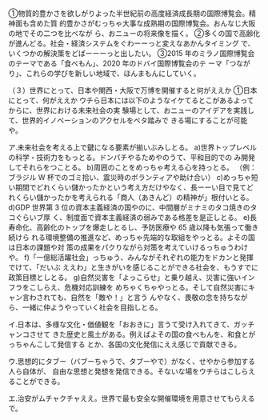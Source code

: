 ①物質的豊かさを欲しがりよった半世紀前の高度経済成長期の国際博覧会。精神面も含めた質 
 的豊かさがむっちゃ大事な成熟期の国際博覧会。おんなじ大阪の地でその二つを比べなが 
 ら、おニューの将来像を描く。 
②多くの国で高齢化が進んどる。社会・経済システムをぐわーーっと変えなあかんタイミング 
 で、いくつかの解決策をどばーーーっと出したい。 
③2015 年のミラノ国際博覧会のテーマである「食べもん」、2020 年のドバイ国際博覧会のテ 
 ーマ「つながり」、これらの学びを新しい地域で、ほんまもんにしていく。 

（３）世界にとって、日本や関西・大阪で万博を開催すると何がええか 
①日本にとって、何がええか 
 ウチら日本には以下のようなイケてるとこがあるよってからに、世界における未来社会の実 
 験場として、おニューのアイデアを実践して、世界的イノベーションのアクセルをベタ踏みで 
 きる場にすることが可能や。 

ア.未来社会を考える上で鍵になる要素が揃いぶみしとる。 
  a)世界トップレベルの科学・技術力をもっとる。ドンパチやるためやのうて、平和目的での 
    み開発してそれらをつことる。 
  b)周囲のことをめっちゃ考える心を持っとる。 
    （例：ブラジル W 杯でのゴミ拾い、震災時のボランティアや助け合い） 
  c)めっちゃ短い期間でどれくらい儲かったかという考え方だけやなく、長ーーい目で見てど
    れくらい儲かったかを考えられる「商人（あきんど）の精神が」根付いとる。
  d)GDP 世界第 3 位の資本主義経済の国やのに、中間層がミナミのタコ焼きのタコぐらいブ厚 
    く、制度面で資本主義経済の弱みである格差を是正しとる。 
  e)長寿命化、高齢化のトップを爆走しとるし、予防医療や 65 歳以降も気張って働き続けら 
    れる環境整備の推進など、めっちゃ先端的な取組をやっとる。よその国は日本の課題や対 
    策の成果をパクりながら対策を考えていけるっちゅうわけや。 
  f)「一億総活躍社会」っちゅう、みんながそれぞれの能力をドカンと発揮でけて、「だいぶ 
    ええわ」と生きがいを感じることができる社会を、もうすでに政策目標としとる。 
  g)自然災害を「よっこらせ」と乗り越え、災害に強いインフラをこしらえ、危機対応訓練を 
    めちゃくちゃやっとる。そして自然災害にキャン言わされても、自然を「敵や！」と言う 
    んやなく、畏敬の念を持ちながら、一緒に仲ようやっていく社会を目指しとる。 

イ.日本は、多様な文化・価値観を「おおきに」言うて受け入れてきて、ガッチャンコさせて 
  きた歴史と風土がある。例えばよその国の食べもんを、和食とがっちゃんこして発信する 
  とか、各国の文化発信にええ感じで貢献できる。 
  
ウ.思想的にタブー（バブーちゃうで、タブーやで）がなく、せやから参加する人ら自体が、 
  自由な思想と発想を発信できる。そないな場をウチらはこしらえることができる。 
  
エ.治安がムチャクチャええ。世界で最も安全な開催環境を用意させてもらえるで。
